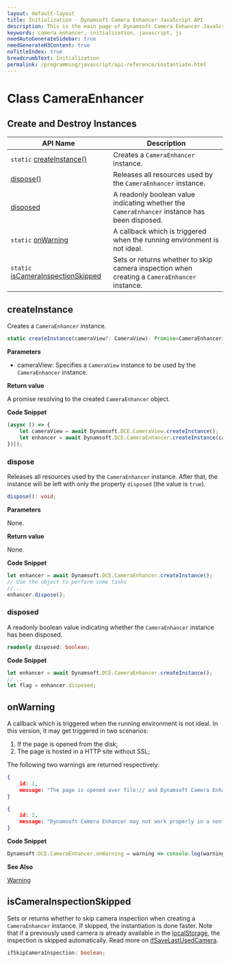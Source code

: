 ```yaml
---
layout: default-layout
title: Initialization - Dynamsoft Camera Enhancer JavaScript API
description: This is the main page of Dynamsoft Camera Enhancer JavaScript SDK Initialization.
keywords: camera enhancer, initialization, javascript, js
needAutoGenerateSidebar: true
needGenerateH3Content: true
noTitleIndex: true
breadcrumbText: Initialization
permalink: /programming/javascript/api-reference/instantiate.html
---
```


# Class CameraEnhancer

## Create and Destroy Instances

| API Name                                                         | Description                                                                                  |
| ---------------------------------------------------------------- | -------------------------------------------------------------------------------------------- |
| `static` [createInstance()](#createinstance)                     | Creates a `CameraEnhancer` instance.                                                         |
| [dispose()](#dispose)                                            | Releases all resources used by the `CameraEnhancer` instance.                                |
| [disposed](#disposed)                                            | A readonly boolean value indicating whether the `CameraEnhancer` instance has been disposed. |
| `static` [onWarning](#onwarning)                                 | A callback which is triggered when the running environment is not ideal.                     |
| `static` [isCameraInspectionSkipped](#iscamerainspectionskipped) | Sets or returns whether to skip camera inspection when creating a `CameraEnhancer` instance. |

## createInstance

Creates a `CameraEnhancer` instance.

```typescript
static createInstance(cameraView?: CameraView): Promise<CameraEnhancer>;
```

**Parameters**

* cameraView: Specifies a `CameraView` instance to be used by the `CameraEnhancer` instance.

**Return value**

A promise resolving to the created `CameraEnhancer` object.

**Code Snippet**

```javascript
(async () => {
    let cameraView = await Dynamsoft.DCE.CameraView.createInstance();
    let enhancer = await Dynamsoft.DCE.CameraEnhancer.createInstance(cameraView);
})();
```

### dispose

Releases all resources used by the `CameraEnhancer` instance. After that, the instance will be left with only the property `disposed` (the value is `true`).

```typescript
dispose(): void;
```

**Parameters**

None.

**Return value**

None.

**Code Snippet**

```javascript
let enhancer = await Dynamsoft.DCE.CameraEnhancer.createInstance();
// Use the object to perform some tasks
//...
enhancer.dispose();
```

### disposed

A readonly boolean value indicating whether the `CameraEnhancer` instance has been disposed.

```typescript
readonly disposed: boolean; 
```

**Code Snippet**

```javascript
let enhancer = await Dynamsoft.DCE.CameraEnhancer.createInstance();
//...
let flag = enhancer.disposed;
```

## onWarning

A callback which is triggered when the running environment is not ideal. In this version, it may get triggered in two scenarios:

1. If the page is opened from the disk;
2. The page is hosted in a HTTP site without SSL;

The following two warnings are returned respectively:

```json
{
    id: 1,
    message: "The page is opened over file:// and Dynamsoft Camera Enhancer may not work properly. Please open the page via https://."
}
```

```json
{
    id: 2,
    message: "Dynamsoft Camera Enhancer may not work properly in a non-secure context. Please open the page via https://."
}
```

**Code Snippet**

```javascript
Dynamsoft.DCE.CameraEnhancer.onWarning = warning => console.log(warning);
```

**See Also**

[Warning](interface/warning.md)

## isCameraInspectionSkipped

Sets or returns whether to skip camera inspection when creating a `CameraEnhancer` instance. If skipped, the instantiation is done faster. Note that if a previously used camera is already available in the [localStorage](https://developer.mozilla.org/en-US/docs/Web/API/Window/localStorage), the inspection is skipped automatically. Read more on [ifSaveLastUsedCamera](camera-control.md#ifsavelastusedcamera).

```typescript
ifSkipCameraInspection: boolean;
```